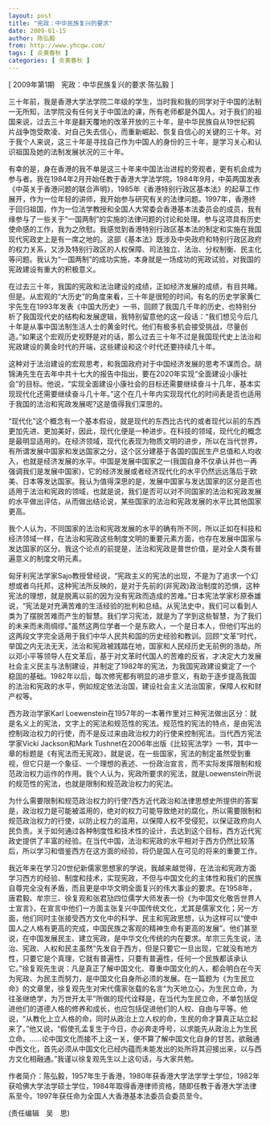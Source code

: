 ```yaml
---
layout: post
title: "宪政：中华民族复兴的要求"
date: 2009-01-15
author: 陈弘毅
from: http://www.yhcqw.com/
tags: [ 炎黄春秋 ]
categories: [ 炎黄春秋 ]
---
```



[ 2009年第1期　宪政：中华民族复兴的要求·陈弘毅 ]


三十年前，我是香港大学法学院二年级的学生，当时我和我的同学对于中国的法制一无所知，法学院没有任何关于中国法的课，所有老师都是外国人。对于我们的祖国来说，过去三十年是翻天覆地的改革开放的三十年，是中华民族自从19世纪鸦片战争饱受欺凌、对自己失去信心，而重新崛起、恢复自信心的关键的三十年。对于我个人来说，这三十年是寻找自己作为中国人的身份的三十年，是学习关心和认识祖国及她的法制发展状况的三十年。


有幸的是，身在香港的我不单是这三十年来中国法治进程的旁观者，更有机会成为参与者。我在1984年2月开始任教于香港大学法学院。1984年9月，中英两国发表《中英关于香港问题的联合声明》，1985年《香港特别行政区基本法》的起草工作展开，作为一位年轻的讲师，我开始参与研究有关的法律问题。1997年，香港终于回归祖国，作为一位法学教授和全国人大常委会香港基本法委员会的成员，我有缘参与了一些关于“一国两制”的实施的法律问题的讨论和处理。参与这项具有历史使命感的工作，我为之欣慰。我感觉到香港特别行政区基本法的制定和实施在我国现代宪政史上是有一席之地的。这部《基本法》既涉及中央政府和特别行政区政府的权力关系，又涉及特别行政区的人权保障、司法独立、法治、分权制衡、民主化等问题。我认为“一国两制”的成功实施，本身就是一场成功的宪政试验，对我国的宪政建设有重大的积极意义。


在过去三十年，我国的宪政和法治建设的成绩，正如经济发展的成绩，有目共睹。但是。从宏观的“大历史”的角度来看，三十年是很短的时间。有名的历史学家黄仁宇先生在1993年发表《中国大历史》一书，回顾了我国几千年的历史，也特别分析了我国现代史的结构和发展逻辑，我特别留意他的这一段话：“我们想见今后几十年是从事中国法制生活人士的黄金时代。他们有极多机会接受挑战，尽量创造。”如果这个宏观历史视野是对的话，那么过去三十年不过是我国现代史上法治和宪政建设的黄金时代的开端，这些建设和这个时代还要持续几十年。


这种对于法治建设的宏观思考，和我国政府对于中国经济发展的思考不谋而合。胡锦涛先生在去年中共十七大的报告中指出，要在2020年实现“全面建设小康社会”的目标。他说，“实现全面建设小康社会的目标还需要继续奋斗十几年，基本实现现代化还需要继续奋斗几十年。”这个在几十年内实现现代化的时间表是否也适用于我国的法治和宪政发展呢?这是值得我们深思的。


“现代化”这个概念有一个基本假设，就是现代的东西比古代的或者现代以前的东西更加先进、更加美好，因此，现代化便是一种进步。在科技的领域，现代化的概念是最明显适用的。在经济领域，现代化表现为物质文明的进步，所以在当代世界，有所谓发展中国家和发达国家之分，这个区分建基于各国的国民生产总值和人均收入，也就是经济发展的水平。中国是发展中国家之一(我国自身不仅承认并也一再强调我们是发展中国家)，它的经济发展或者经济现代化的水平仍然远远落后于欧美、日本等发达国家。我认为值得深思的是，发展中国家与发达国家的区分是否也适用于法治和宪政的领域，也就是说，我们是否可以对不同国家的法治和宪政发展的水平做出评估，从而做出结论说，某些国家的法治和宪政发展的水平比其他国家更高。


我个人认为，不同国家的法治和宪政发展的水平的确有所不同，所以正如在科技和经济领域一样，在法治和宪政这些制度文明的重要元素方面，也存在发展中国家与发达国家的区分。我这个论点的前提是，法治和宪政是普世价值，是对全人类有普遍意义的制度文明元素。


匈牙利宪法学家Sajo教授曾经说，“宪政主义的宪法的出现，不是为了追求一个幻想或者乌托邦，这种宪法所反映的，是对于先前的(非宪政)政治制度的恐惧，这种宪法的理想，就是脱离以前的因为没有宪政而造成的苦难。”日本宪法学家杉原泰雄说，“宪法是对充满苦难的生活经验的批判和总结。从宪法史中，我们可以看到人类为了摆脱苦难而产生的智慧。我们学习宪法，就是为了学到这些智慧，为了我们的未来而未雨绸缪。”虽然这两位学者一个是东欧人，一个是日本人，但他们写出的这两段文字完全适用于我们中华人民共和国的历史经验和教训。回顾“文革”时代，举国之内无法无天，法治和宪政被践踏在地，国家和人民经历史无前例的浩劫，所以邓小平等领导人在文革后，基于对文革时代国人的苦难的反省，才决定大力发展社会主义民主与法制建设，并制定了1982年的宪法，为我国宪政建设奠定了一个稳固的基础。1982年以后，每次修宪都有明显的进步意义，有助于逐步提高我国的法治和宪政的水平，例如规定依法治国，建设社会主义法治国家，保障人权和财产权等。

西方政治学家Karl 
Loewenstein在1957年的一本著作里对三种宪法做出区分：就是名义上的宪法，文字上的宪法和规范性的宪法。规范性的宪法的特点，是由宪法控制政治权力的行使，而不是反过来由政治权力的行使来控制宪法。当代西方宪法学家Vicki 
Jackson和Mark 
Tushnet在2006年出版《比较宪法学》一书，其中一章的标题是《有宪法而无宪政》，就是说，在一些国家，宪法的制定虽然受到重视，但它只是一个象征、一个理想的表述、一份政治宣言，而不实际发挥限制和规范政治权力运作的作用。我个人认为，宪政所要求的宪法，就是Loewenstein所说的规范性的宪法，也就是限制和规范政治权力的宪法。


为什么需要限制和规范政治权力的行使?西方近代政治和法律思想史所提供的答案是，政治权力是可能被滥用的，绝对的权力可能导致绝对的腐化，所以需要限制和规范政治权力的行使，以防止权力的滥用，以保障人权不受侵犯，以保证政府向人民负责。关于如何通过各种制度性和技术性的设计，去达到这个目标，西方近代宪政史提供了丰富的经验。在当代中国，法治和宪政的水平相对于西方仍然比较落后，所以学习和借鉴西方在这方面的经验，将仍是国人在可见的将来的重要工作。


我近年来在学习20世纪新儒家思想家的学说，我越来越觉得，在法治和宪政方面学习西方的经验、制度和技术，实现宪政，不但与中国文化的主体性和我们的民族自尊完全没有矛盾，而且更是中华文明全面复兴的伟大事业的要求。在1958年，唐君毅、牟宗三、徐复观和张君劢四位儒学大师发表一份《为中国文化敬告世界人士宣言》，在宣言中他们一方面主张复兴中国传统文化，尤其是儒家文化；另一方面，他们同时主张接受西方文化中的科学、民主和宪政思想，认为这样可以“使中国人之人格有更高的完成，中国民族之客观的精神生命有更高的发展”。他们甚至说，在中国发展民主、建立宪政，是中华文化传统的内在要求。牟宗三先生说，法治、宪政、人权和民主虽然“先发自于西方，但是只要它一旦出现，它就没有地方性，只要它是个真理，它就有普遍性，只要有普遍性，任何一个民族都该承认它。”徐复观先生说：凡是真正了解中国文化、尊重中国文化的人，都会明白在今天为宪政、为民主而努力，是中国文化自身所必须的发展。在一篇题为《为生民立命》的文章里，徐复观先生对宋代儒家张载的名言“为天地立心，为生民立命，为往圣继绝学，为万世开太平”所做的现代诠释是，在当代为生民立命，不单包括促进他们的道德人格的修养和成长，也应包括促进他们的人权、自由与平等。他说，“从教化上立人格的命，同时从政治上立人权的命，生民的命才算真正站立起来了。”他又说，“假使孔孟复生于今日，亦必奔走呼号，以求能先从政治上为生民立命。……论中国文化而接不上这一关，便不算了解中国文化自身的甘苦。欲融通中西文化，首先必须从中国文化已经内蕴而未能发出的处所将其迎接出来，以与西方文化相融通。”我谨以徐复观先生以上这句话，与大家共勉。


作者简介：陈弘毅，1957年生于香港，1980年获香港大学法学学士学位，1982年获哈佛大学法学硕士学位，1984年取得香港律师资格，随即任教于香港大学法律系至今。1997年获任命为全国人大香港基本法委员会委员至今。

(责任编辑　吴　思)


